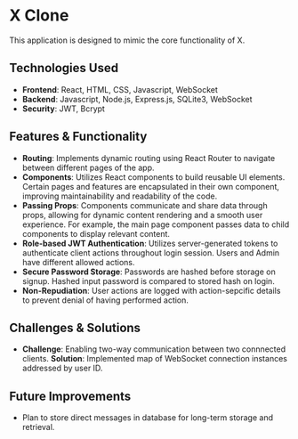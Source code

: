 # X Clone
This application is designed to mimic the core functionality of X.

## Technologies Used  
- **Frontend**: React, HTML, CSS, Javascript, WebSocket
- **Backend**: Javascript, Node.js, Express.js, SQLite3, WebSocket
- **Security**: JWT, Bcrypt


## Features & Functionality  
- **Routing**: Implements dynamic routing using React Router to navigate between different pages of the app.
- **Components**: Utilizes React components to build reusable UI elements. Certain pages and features are encapsulated in their own component, improving maintainability and readability of the code.
- **Passing Props**: Components communicate and share data through props, allowing for dynamic content rendering and a smooth user experience. For example, the main page component passes data to child components to display relevant content.  
- **Role-based JWT Authentication**: Utilizes server-generated tokens to authenticate client actions throughout login session. Users and Admin have different allowed actions.  
- **Secure Password Storage**: Passwords are hashed before storage on signup. Hashed input password is compared to stored hash on login.
- **Non-Repudiation**: User actions are logged with action-sepcific details to prevent denial of having performed action.  


## Challenges & Solutions  
- **Challenge**:  Enabling two-way communication between two connnected clients. 
  **Solution**: Implemented map of WebSocket connection instances addressed by user ID.  
## Future Improvements  
- Plan to store direct messages in database for long-term storage and retrieval.
